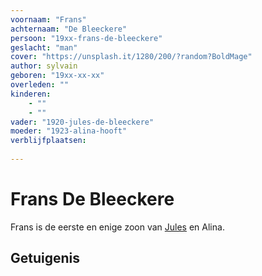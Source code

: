 ```yaml
---
voornaam: "Frans"
achternaam: "De Bleeckere"
persoon: "19xx-frans-de-bleeckere"
geslacht: "man"
cover: "https://unsplash.it/1280/200/?random?BoldMage"
author: sylvain
geboren: "19xx-xx-xx"
overleden: ""
kinderen:
    - ""
    - ""
vader: "1920-jules-de-bleeckere"
moeder: "1923-alina-hooft"   
verblijfplaatsen:
  
---
```

# Frans De Bleeckere
Frans is de eerste en enige zoon van [Jules](1920-jules-de-bleeckere) en Alina.

## Getuigenis





